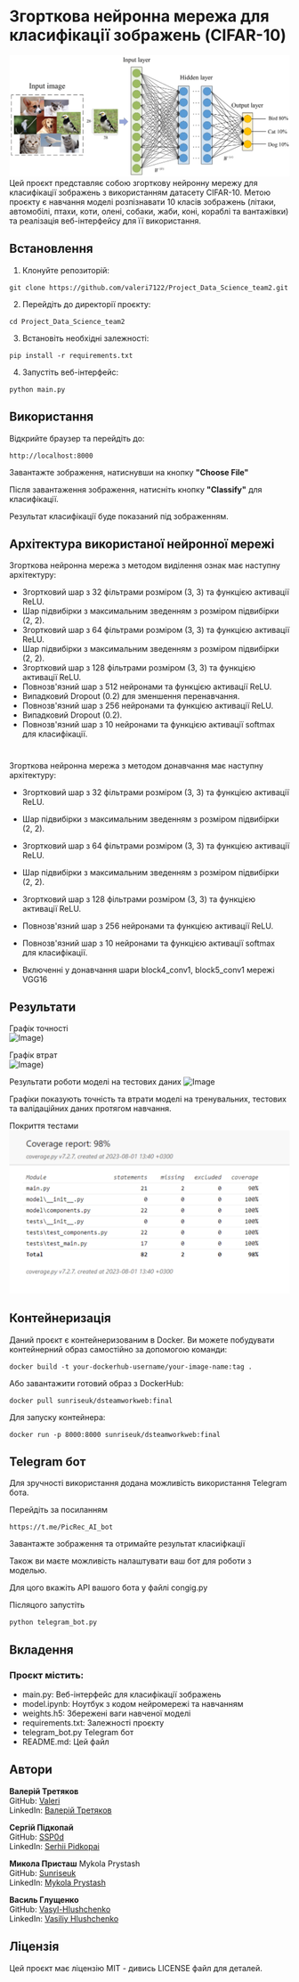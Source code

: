 # Згорткова нейронна мережа для класифікації зображень (CIFAR-10)

![Image](https://raw.githubusercontent.com/SSP0d/source/main/logo.webp)
Цей проєкт представляє собою згорткову нейронну мережу для класифікації зображень з використанням датасету CIFAR-10. Метою проєкту є навчання моделі розпізнавати 10 класів зображень (літаки, автомобілі, птахи, коти, олені, собаки, жаби, коні, кораблі та вантажівки) та реалізація веб-інтерфейсу для її використання.

## Встановлення

1. Клонуйте репозиторій:

```
git clone https://github.com/valeri7122/Project_Data_Science_team2.git
```

2. Перейдіть до директорії проєкту:

```
cd Project_Data_Science_team2
```

3. Встановіть необхідні залежності:

```
pip install -r requirements.txt
```

4. Запустіть веб-інтерфейс:

```
python main.py
```

## Використання

Відкрийте браузер та перейдіть до:

```
http://localhost:8000
```

Завантажте зображення, натиснувши на кнопку **"Choose File"**

Після завантаження зображення, натисніть кнопку **"Classify"** для класифікації.

Результат класифікації буде показаний під зображенням.

## Архітектура використаної нейронної мережі

Згорткова нейронна мережа з методом виділення ознак має наступну архітектуру:

- Згортковий шар з 32 фільтрами розміром (3, 3) та функцією активації ReLU.
- Шар підвибірки з максимальним зведенням з розміром підвибірки (2, 2).
- Згортковий шар з 64 фільтрами розміром (3, 3) та функцією активації ReLU.
- Шар підвибірки з максимальним зведенням з розміром підвибірки (2, 2).
- Згортковий шар з 128 фільтрами розміром (3, 3) та функцією активації ReLU.
- Повнозв'язний шар з 512 нейронами та функцією активації ReLU.
- Випадковий Dropout (0.2) для зменшення перенавчання.
- Повнозв'язний шар з 256 нейронами та функцією активації ReLU.
- Випадковий Dropout (0.2).
- Повнозв'язний шар з 10 нейронами та функцією активації softmax для класифікації.

#

Згорткова нейронна мережа з методом донавчання має наступну архітектуру:

- Згортковий шар з 32 фільтрами розміром (3, 3) та функцією активації ReLU.
- Шар підвибірки з максимальним зведенням з розміром підвибірки (2, 2).
- Згортковий шар з 64 фільтрами розміром (3, 3) та функцією активації ReLU.
- Шар підвибірки з максимальним зведенням з розміром підвибірки (2, 2).
- Згортковий шар з 128 фільтрами розміром (3, 3) та функцією активації ReLU.
- Повнозв'язний шар з 256 нейронами та функцією активації ReLU.
- Повнозв'язний шар з 10 нейронами та функцією активації softmax для класифікації.

- Включенні у донавчання шари block4_conv1, block5_conv1 мережі VGG16

## Результати

Графік точності  
![Image](https://github.com/valeri7122/Project_Data_Science_team2/blob/main/model/accuracy.jpg))

Графік втрат  
![Image](https://github.com/valeri7122/Project_Data_Science_team2/blob/main/model/loss.jpg))

Результати роботи моделі на тестових даних
![Image](https://github.com/valeri7122/Project_Data_Science_team2/blob/main/model/VGG16_evaluation.jpg)

Графіки показують точність та втрати моделі на тренувальних, тестових та валідаційних даних протягом навчання.

Покриття тестами 
![Image](https://github.com/SSP0d/source/blob/main/Test_result.png)

## Контейнеризація

Даний проєкт є контейнеризованим в Docker. Ви можете побудувати контейнерний образ самостійно за допомогою команди:

```
docker build -t your-dockerhub-username/your-image-name:tag .
```

Або завантажити готовий образ з DockerHub:

```
docker pull sunriseuk/dsteamworkweb:final
```

Для запуску контейнера:

```
docker run -p 8000:8000 sunriseuk/dsteamworkweb:final
```

## Telegram бот

Для зручності використання додана можливість використання Telegram бота.

Перейдіть за посиланням

```
https://t.me/PicRec_AI_bot
```

Завантажте зображення та отримайте результат класиіфкації

Також ви маєте можливість налаштувати ваш бот для роботи з моделью.  

Для цого вкажіть API вашого бота у файлі congig.py

Післяцого запустіть

```
python telegram_bot.py
```

## Вкладення

### Проєкт містить:

- main.py: Веб-інтерфейс для класифікації зображень
- model.ipynb: Ноутбук з кодом нейромережі та навчанням
- weights.h5: Збережені ваги навченої моделі
- requirements.txt: Залежності проєкту
- telegram_bot.py Telegram бот
- README.md: Цей файл

## Автори

**Валерій Третяков**  
GitHub: [Valeri](https://github.com/valeri7122)  
LinkedIn: [Валерій Третяков](https://www.linkedin.com/in/валерій-третяков-512a9a275/)

**Сергій Підкопай**  
GitHub: [SSP0d](https://github.com/SSP0d)  
LinkedIn: [Serhii Pidkopai](https://www.linkedin.com/in/serhii-pidkopai-1734b7243/)

**Микола Присташ**
Mykola Prystash  
GitHub: [Sunriseuk](https://github.com/Sunriseuk)  
LinkedIn: [Mykola Prystash](https://www.linkedin.com/in/mykola-prystash-5bb18b287/)

**Василь Глущенко**  
GitHub: [Vasyl-Hlushchenko](https://github.com/Vasyl-Hlushchenko)  
LinkedIn: [Vasiliy Hlushchenko](https://www.linkedin.com/in/vasiliy-hlushchenko/)

## Ліцензія

Цей проєкт має ліцензію MIT - дивись LICENSE файл для деталей.
